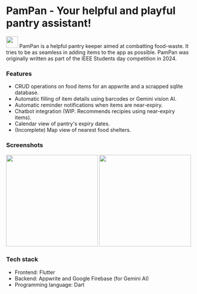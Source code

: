 # PamPan - Your helpful and playful pantry assistant!
<img src=https://github.com/user-attachments/assets/eba34415-3003-46b8-9367-fc4ae7797a2e width=32>
PamPan is a helpful pantry keeper aimed at combatting food-waste. It tries to be as seamless in adding items to the app as possible. PamPan was originally written as part of the IEEE Students day competition in 2024.

### Features
- CRUD operations on food items for an appwrite and a scrapped sqlite database.
- Automatic filling of item details using barcodes or Gemini vision AI.
- Automatic reminder notifications when items are near-expiry.
- Chatbot integration (WIP. Recommends recipies using near-expiry items).
- Calendar view of pantry's expiry dates.
- (Incomplete) Map view of nearest food shelters.

### Screenshots
<img src=https://github.com/user-attachments/assets/76e3e5c4-4773-43d9-a0f6-de2fde445651 width=250>
<img src=https://github.com/user-attachments/assets/e4d4dabc-d1a8-479c-9fc4-4804e0dae289 width=250>

### Tech stack
- Frontend: Flutter
- Backend: Appwrite and Google Firebase (for Gemini AI)
- Programming language: Dart
